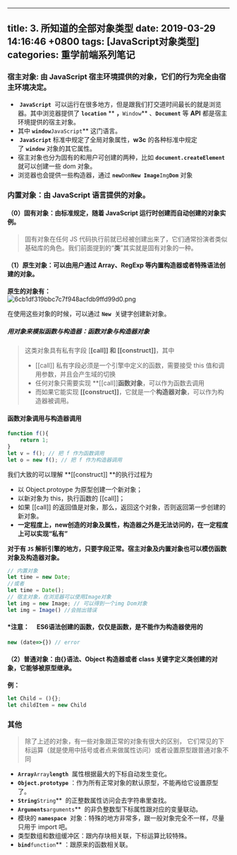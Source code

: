 
---
title: 3. 所知道的全部对象类型
date: 2019-03-29 14:16:46 +0800
tags: [JavaScript对象类型]
categories: 重学前端系列笔记
---
<a name="oB9tz"></a>
### 宿主对象: 由 JavaScript 宿主环境提供的对象，它们的行为完全由宿主环境决定。

-  **`JavaScript`**  可以运行在很多地方，但是跟我们打交道时间最长的就是浏览器。其中浏览器提供了 **`location`** ** **，**`Window`** 、**`Document`** 等 **API** 都是宿主环境提供的宿主对象。
- 其中 **`window`**`JavaScript`** 这门语言。
-  **`JavaScript`** 标准中规定了全局对象属性，**w3c** 的各种标准中规定了 **`window`** 对象的其它属性。
- 宿主对象也分为固有的和用户可创建的两种，比如 **`document.createElement`**  就可以创建一些 dom 对象。
- 浏览器也会提供一些构造器，通过 **`new`**`Dom`**`New Image`**`Img`**`Dom`** 对象

<a name="4e6b882b"></a>
### 内置对象：由 JavaScript 语言提供的对象。
<a name="0cfe2bfe"></a>
#### （0）固有对象：由标准规定，随着 JavaScript 运行时创建而自动创建的对象实例。
> 固有对象在任何 JS 代码执行前就已经被创建出来了，它们通常扮演者类似基础库的角色。我们前面提到的“**类**”其实就是固有对象的一种。

<a name="6d4a04a5"></a>
#### （1）原生对象：可以由用户通过 Array、RegExp 等内置构造器或者特殊语法创建的对象。
**原生的对象有：**<br />![6cb1df319bbc7c7f948acfdb9ffd99d0.png](https://cdn.nlark.com/yuque/0/2019/png/221851/1553847843535-34b058d8-e34f-4ed8-9995-7aa56263e437.png#align=left&display=inline&height=273&name=6cb1df319bbc7c7f948acfdb9ffd99d0.png&originHeight=375&originWidth=988&size=110828&status=done&width=720)

在使用这些对象的时候，可以通过 **`New`**  关键字创建新对象。
<a name="99e0367e"></a>
##### 用对象来模拟函数与构造器：函数对象与构造器对象
> 这类对象具有私有字段 [**[call]] 和 [[construct]]**，其中 
> - [[call]] 私有字段必须是一个引擎中定义的函数，需要接受 this 值和调用参数，并且会产生域的切换
> - 任何对象只需要实现 **[[call]]**函数对象**，可以作为函数去调用
> - 而如果它能实现 **[[construct]]**，它就是一个**构造器对象**，可以作为构造器被调用。


<a name="0c56e77d"></a>
#### 函数对象调用与构造器调用
```javascript
function f(){
    return 1;
}
let v = f(); // 把 f 作为函数调用
let o = new f(); // 把 f 作为构造器调用

```

我们大致的可以理解 **[[construct]] **的执行过程为

- 以 Object.protoype 为原型创建一个新对象；
- 以新对象为 this，执行函数的 [[call]]；
- 如果 [[call]] 的返回值是对象，那么，返回这个对象，否则返回第一步创建的新对象。
- **一定程度上，new创造的对象及属性，构造器之外是无法访问的，在一定程度上可以实现“私有”**

**对于有 `JS` 解析引擎的地方，只要字段正常。宿主对象及内置对象也可以模仿函数对象及构造器对象。**

```javascript
// 内置对象
let time = new Date;
//或者
let time = Date();
// 宿主对象，在浏览器可以使用Image对象
let img = new Image; // 可以得到一个img Dom对象
let img = Image() //会抛出错误
```

<a name="1256caf1"></a>
#### *注意：     ES6语法创建的函数，仅仅是函数，是不能作为构造器使用的   
```javascript
new (date=>{}) // error
```

<a name="73bf6b4f"></a>
#### （2）普通对象：由{}语法、Object 构造器或者 class 关键字定义类创建的对象，它能够被原型继承。
**例：**
```javascript
let Child = (){};
let childItem = new Child
```
<a name="0d98c747"></a>
### 其他
> 除了上述的对象，有一些对象跟正常的对象有很大的区别，
> 它们常见的下标运算（就是使用中括号或者点来做属性访问）或者设置原型跟普通对象不同


- **`Array`**`Array`**`length`**  属性根据最大的下标自动发生变化。
- **`Object.prototype`** ：作为所有正常对象的默认原型，不能再给它设置原型了。
- **`String`**`String`**  的正整数属性访问会去字符串里查找。
- **`Arguments`**`arguments`**  的非负整数型下标属性跟对应的变量联动。
- 模块的 **`namespace`**  对象：特殊的地方非常多，跟一般对象完全不一样，尽量只用于 import 吧。
- 类型数组和数组缓冲区：跟内存块相关联，下标运算比较特殊。
- **`bind`**`function`** ：跟原来的函数相关联。


